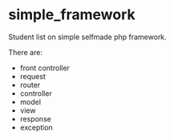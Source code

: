 # simple_framework
Student list on simple selfmade php framework.

There are:
- front controller
- request
- router
- controller
- model
- view
- response
- exception
